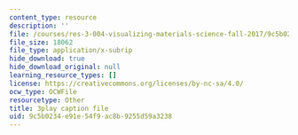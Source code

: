 ```yaml
---
content_type: resource
description: ''
file: /courses/res-3-004-visualizing-materials-science-fall-2017/9c5b0234e91e54f9ac8b9255d59a3238_MloLY1k3rLg.vtt
file_size: 18062
file_type: application/x-subrip
hide_download: true
hide_download_original: null
learning_resource_types: []
license: https://creativecommons.org/licenses/by-nc-sa/4.0/
ocw_type: OCWFile
resourcetype: Other
title: 3play caption file
uid: 9c5b0234-e91e-54f9-ac8b-9255d59a3238
---
```

